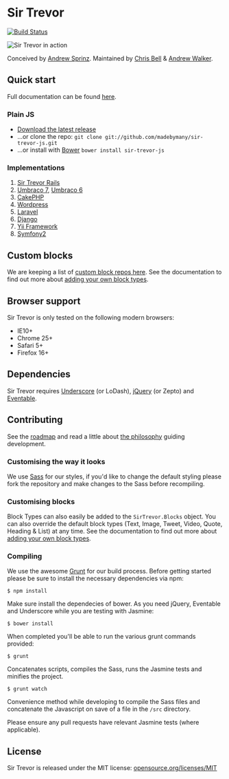 # Sir Trevor

[![Build Status](https://travis-ci.org/madebymany/sir-trevor-js.png?branch=master)](https://travis-ci.org/madebymany/sir-trevor-js/)

![Sir Trevor in action](https://raw.github.com/madebymany/sir-trevor-js/master/examples/sir-trevor.gif)

Conceived by [Andrew Sprinz](http://github.com/andrewsprinz). Maintained by [Chris Bell](http://github.com/cjbell88) & [Andrew Walker](http://github.com/ninjabiscuit).

## Quick start

Full documentation can be found [here](http://madebymany.github.io/sir-trevor-js/docs.html).

### Plain JS

- [Download the latest release](https://github.com/madebymany/sir-trevor-js/zipball/master)
- ...or clone the repo: `git clone git://github.com/madebymany/sir-trevor-js.git`
- ...or install with [Bower](http://bower.io/) ``bower install sir-trevor-js``

### Implementations

1. [Sir Trevor Rails](http://github.com/madebymany/sir-trevor-rails)
2. [Umbraco 7](https://github.com/mindrevolution/SirTrevor-for-Umbraco), [Umbraco 6](http://our.umbraco.org/projects/backoffice-extensions/skybrud-sir-trevor-editor)
3. [CakePHP](http://github.com/martinbean/cakephp-sir-trevor-plugin)
4. [Wordpress](https://github.com/raffij/sir-trevor-wordpress)
5. [Laravel](https://github.com/caouecs/Laravel4-SirTrevorJS)
6. [Django](https://github.com/philippbosch/django-sirtrevor)
7. [Yii Framework](https://github.com/DrMabuse23/yii2-sir-trevor-js)
8. [Symfony2](https://github.com/EDSI-Tech/SirTrevorBundle)

## Custom blocks

We are keeping a list of [custom block repos here](https://github.com/madebymany/sir-trevor-js/wiki/Custom-blocks). See the documentation to find out more about [adding your own block types](http://madebymany.github.io/sir-trevor-js/docs.html#4).

## Browser support

Sir Trevor is only tested on the following modern browsers:

- IE10+
- Chrome 25+
- Safari 5+
- Firefox 16+

## Dependencies

Sir Trevor requires [Underscore](http://underscorejs.org/) (or LoDash), [jQuery](http://jquery.com) (or Zepto) and [Eventable](https://github.com/madebymany/eventable).

## Contributing

See the [roadmap](https://github.com/madebymany/sir-trevor-js/wiki/Roadmap) and read a little about [the philosophy](https://github.com/madebymany/sir-trevor-js/wiki/Philosophy) guiding development.

### Customising the way it looks

We use [Sass](http://sass-lang.com/) for our styles, if you'd like to change the default styling please fork the repository and make changes to the Sass before recompiling.

### Customising blocks

Block Types can also easily be added to the ``SirTrevor.Blocks`` object. You can also override the default block types (Text, Image, Tweet, Video, Quote, Heading & List) at any time. See the documentation to find out more about [adding your own block types](http://madebymany.github.io/sir-trevor-js/docs.html#4).

### Compiling

We use the awesome [Grunt](http://gruntjs.com/) for our build process. Before getting started please be sure to install the necessary dependencies via npm:

``$ npm install``

Make sure install the dependecies of bower. As you need jQuery, Eventable and Underscore while you are testing with Jasmine:

``$ bower install``

When completed you'll be able to run the various grunt commands provided:

``$ grunt``

Concatenates scripts, compiles the Sass, runs the Jasmine tests and minifies the project.

``$ grunt watch``

Convenience method while developing to compile the Sass files and concatenate the Javascript on save of a file in the ``/src`` directory.

Please ensure any pull requests have relevant Jasmine tests (where applicable).

## License

Sir Trevor is released under the MIT license:
[opensource.org/licenses/MIT](http://opensource.org/licenses/MIT)
